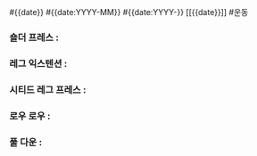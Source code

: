 #{{date}} #{{date:YYYY-MM}} #{{date:YYYY-}} [[{{date}}]]
#운동 
### 숄더 프레스 : 
### 레그 익스텐션 :
### 시티드 레그 프레스 :
### 로우 로우  : 
### 풀 다운 :